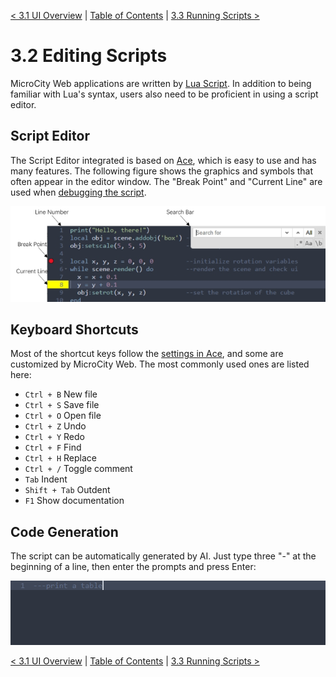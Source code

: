 [< 3.1 UI Overview](3.1_ui_overview.md) | [Table of Contents](readme.md) | [3.3 Running Scripts >](3.3_running_scripts.md)

# 3.2 Editing Scripts
MicroCity Web applications are written by <a href="https://www.lua.org/manual/5.4/manual.html" target="_blank">Lua Script</a>. In addition to being familiar with Lua's syntax, users also need to be proficient in using a script editor.

## Script Editor
The Script Editor integrated is based on <a href="https://github.com/ajaxorg/ace" target="_blank">Ace</a>, which is easy to use and has many features. The following figure shows the graphics and symbols that often appear in the editor window. The "Break Point" and "Current Line" are used when [debugging the script](3.3_running_scripts.md).

![script editor](./img/script_editor.png)

## Keyboard Shortcuts
Most of the shortcut keys follow the <a href="https://github.com/ajaxorg/ace/wiki/Default-Keyboard-Shortcuts" target="_blank">settings in Ace</a>, and some are customized by MicroCity Web. The most commonly used ones are listed here:
- `Ctrl + B` New file
- `Ctrl + S` Save file
- `Ctrl + O` Open file
- `Ctrl + Z` Undo
- `Ctrl + Y` Redo
- `Ctrl + F` Find
- `Ctrl + H` Replace
- `Ctrl + /` Toggle comment
- `Tab` Indent
- `Shift + Tab` Outdent
- `F1` Show documentation

## Code Generation
The script can be automatically generated by AI. Just type three "-" at the beginning of a line, then enter the prompts and press Enter:

![code generation](./img/code_generation.apng)

[< 3.1 UI Overview](3.1_ui_overview.md) | [Table of Contents](readme.md) | [3.3 Running Scripts >](3.3_running_scripts.md)